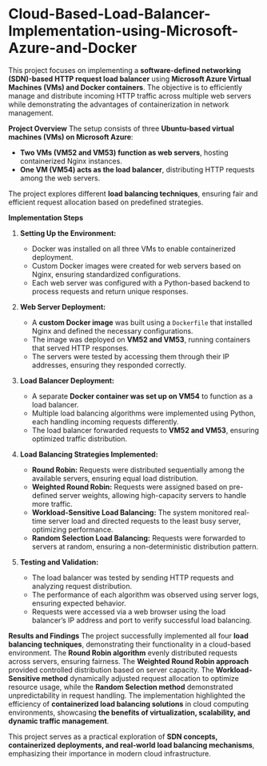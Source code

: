 # Cloud-Based-Load-Balancer-Implementation-using-Microsoft-Azure-and-Docker
This project focuses on implementing a **software-defined networking (SDN)-based HTTP request load balancer** using **Microsoft Azure Virtual Machines (VMs) and Docker containers**. The objective is to efficiently manage and distribute incoming HTTP traffic across multiple web servers while demonstrating the advantages of containerization in network management. 

**Project Overview**
The setup consists of three **Ubuntu-based virtual machines (VMs) on Microsoft Azure**:
- **Two VMs (VM52 and VM53) function as web servers**, hosting containerized Nginx instances.
- **One VM (VM54) acts as the load balancer**, distributing HTTP requests among the web servers.

The project explores different **load balancing techniques**, ensuring fair and efficient request allocation based on predefined strategies.

**Implementation Steps**
1. **Setting Up the Environment:**
   - Docker was installed on all three VMs to enable containerized deployment.
   - Custom Docker images were created for web servers based on Nginx, ensuring standardized configurations.
   - Each web server was configured with a Python-based backend to process requests and return unique responses.

2. **Web Server Deployment:**
   - A **custom Docker image** was built using a `Dockerfile` that installed Nginx and defined the necessary configurations.
   - The image was deployed on **VM52 and VM53**, running containers that served HTTP responses.
   - The servers were tested by accessing them through their IP addresses, ensuring they responded correctly.

3. **Load Balancer Deployment:**
   - A separate **Docker container was set up on VM54** to function as a load balancer.
   - Multiple load balancing algorithms were implemented using Python, each handling incoming requests differently.
   - The load balancer forwarded requests to **VM52 and VM53**, ensuring optimized traffic distribution.

4. **Load Balancing Strategies Implemented:**
   - **Round Robin:** Requests were distributed sequentially among the available servers, ensuring equal load distribution.
   - **Weighted Round Robin:** Requests were assigned based on pre-defined server weights, allowing high-capacity servers to handle more traffic.
   - **Workload-Sensitive Load Balancing:** The system monitored real-time server load and directed requests to the least busy server, optimizing performance.
   - **Random Selection Load Balancing:** Requests were forwarded to servers at random, ensuring a non-deterministic distribution pattern.

5. **Testing and Validation:**
   - The load balancer was tested by sending HTTP requests and analyzing request distribution.
   - The performance of each algorithm was observed using server logs, ensuring expected behavior.
   - Requests were accessed via a web browser using the load balancer’s IP address and port to verify successful load balancing.

 **Results and Findings**
The project successfully implemented all four **load balancing techniques**, demonstrating their functionality in a cloud-based environment. The **Round Robin algorithm** evenly distributed requests across servers, ensuring fairness. The **Weighted Round Robin approach** provided controlled distribution based on server capacity. The **Workload-Sensitive method** dynamically adjusted request allocation to optimize resource usage, while the **Random Selection method** demonstrated unpredictability in request handling. The implementation highlighted the efficiency of **containerized load balancing solutions** in cloud computing environments, showcasing **the benefits of virtualization, scalability, and dynamic traffic management**.

This project serves as a practical exploration of **SDN concepts, containerized deployments, and real-world load balancing mechanisms**, emphasizing their importance in modern cloud infrastructure.
